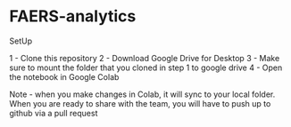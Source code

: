 # FAERS-analytics

SetUp 

1 - Clone this repository 
2 - Download Google Drive for Desktop 
3 - Make sure to mount the folder that you cloned in step 1 to google drive 
4 - Open the notebook in Google Colab 

Note - when you make changes in Colab, it will sync to your local folder. When you are ready to share with the team, you will have to push up to github via a pull request